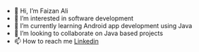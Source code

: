 - 👋 Hi, I’m Faizan Ali
- 👀 I’m interested in software development
- 🌱 I’m currently learning Android app development using Java
- 💞️ I’m looking to collaborate on Java based projects
- 📫 How to reach me [Linkedin](https://www.linkedin.com/in/faizan-ali-18a0491aa/)

<!---
Faizan2907/Faizan2907 is a ✨ special ✨ repository because its `README.md` (this file) appears on your GitHub profile.
You can click the Preview link to take a look at your changes.
--->
